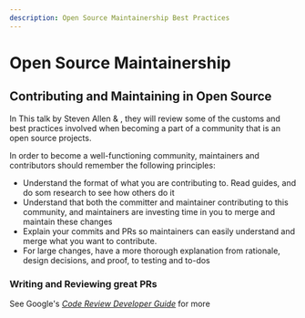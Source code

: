 ```yaml
---
description: Open Source Maintainership Best Practices
---
```


# Open Source Maintainership

## Contributing and Maintaining in Open Source
In This talk by Steven Allen & , they will review some of the customs and best practices involved when becoming a part of a community that is an open source projects.


In order to become a well-functioning community, maintainers and contributors should remember the following principles:
* Understand the format of what you are contributing to. Read guides, and do som research to see how others do it
* Understand that both the committer and maintainer contributing to this community, and maintainers are investing time in you to merge and maintain these changes
* Explain your commits and PRs so maintainers can easily understand and merge what you want to contribute.
* For large changes, have a more thorough explanation from rationale, design decisions, and proof, to testing and to-dos



### Writing and Reviewing great PRs

See Google's _[Code Review Developer Guide](https://google.github.io/eng-practices/review/)_ for more
